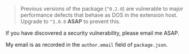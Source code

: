 > Previous versions of the package (`^0.2.0`) are vulnerable to major performance defects that behave as DOS in the extension host. Upgrade to `^1.0.0` **ASAP** to prevent this.

If you have discovered a security vulnerability, please email me ASAP.

My email is as recorded in the `author.email` field of `package.json`.
